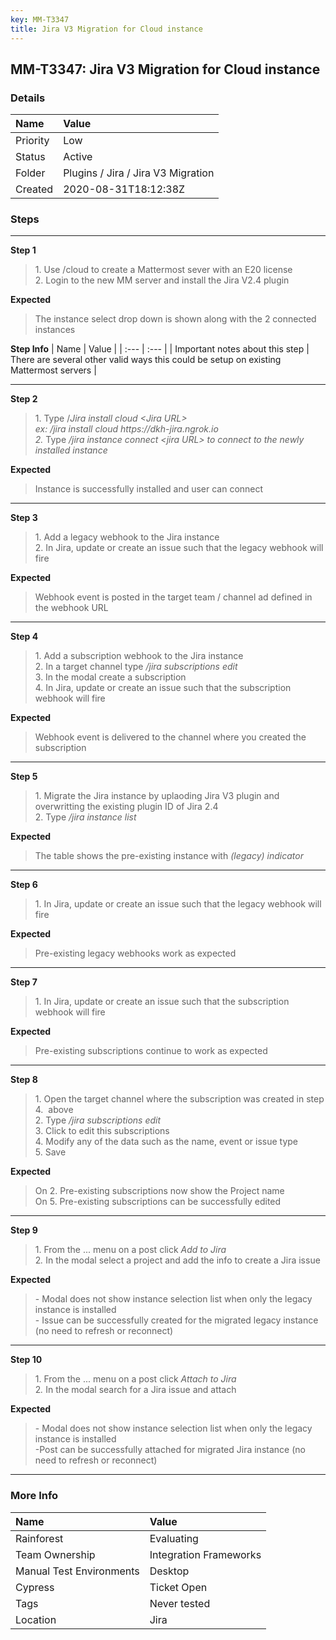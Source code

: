 ```yaml
---
key: MM-T3347
title: Jira V3 Migration for Cloud instance
---
```


## MM-T3347: Jira V3 Migration for Cloud instance

### Details

| Name     | Value                              |
| :------- | :--------------------------------- |
| Priority | Low                                |
| Status   | Active                             |
| Folder   | Plugins / Jira / Jira V3 Migration |
| Created  | 2020-08-31T18:12:38Z               |

### Steps

<hr/>

**Step 1**

> <article>1. Use /cloud to create a Mattermost sever with an E20 license<br>2. Login to the new MM server and install the Jira V2.4 plugin &nbsp;</article>

**Expected**

> <article>The instance select drop down is shown along with the 2 connected instances</article>

**Step Info**
| Name | Value |
| :--- | :--- |
| Important notes about this step | There are several other valid ways this could be setup on existing Mattermost servers |

<hr/>

**Step 2**

> <article>1. Type /<em>Jira install cloud &lt;Jira URL&gt;</em><br><em>ex: /jira install cloud https://dkh-jira.ngrok.io</em><br><em>2.&nbsp;</em>Type<em>&nbsp;/jira instance connect &lt;jira URL&gt; to connect to the newly installed instance</em></article>

**Expected**

> <article>Instance is successfully installed and user can connect</article>

<hr/>

**Step 3**

> <article>1. Add a legacy webhook to the Jira instance<br>2. In Jira, update or create an issue such that the legacy webhook will fire</article>

**Expected**

> <article>Webhook event is posted in the target team / channel ad defined in the webhook URL</article>

<hr/>

**Step 4**

> <article>1. Add a subscription webhook to the Jira instance<br>2. In a target channel type <em>/jira subscriptions edit</em><br>3. In the modal create a subscription<br>4. In Jira, update or create an issue such that the subscription webhook will fire</article>

**Expected**

> <article>Webhook event is delivered to the channel where you created the&nbsp; subscription</article>

<hr/>

**Step 5**

> <article>1. Migrate the Jira instance by uplaoding Jira V3 plugin and overwritting the existing plugin ID of Jira 2.4<br>2. Type <em>/jira instance list</em></article>

**Expected**

> <article>The table shows the pre-existing instance with <em>(legacy) indicator</em></article>

<hr/>

**Step 6**

> <article>1. In Jira, update or create an issue such that the legacy webhook will fire</article>

**Expected**

> <article>Pre-existing legacy webhooks work as expected</article>

<hr/>

**Step 7**

> <article>1. In Jira, update or create an issue such that the subscription webhook will fire</article>

**Expected**

> <article>Pre-existing subscriptions continue to work as expected</article>

<hr/>

**Step 8**

> <article>1. Open the target channel where the subscription was created in step 4.&nbsp; above&nbsp;<br>2. Type <em>/jira subscriptions edit</em><br>3. Click to edit this subscriptions<br>4. Modify any of the data such as the name, event or issue type<br>5. Save</article>

**Expected**

> <article>On 2. Pre-existing subscriptions now show the Project name<br>On 5. Pre-existing subscriptions can be successfully edited</article>

<hr/>

**Step 9**

> <article>1. From the ... menu on a post click <em>Add to Jira</em><br>2<em>. </em>In the modal select a project and add the info to create a Jira issue<em>&nbsp;</em>&nbsp;</article>

**Expected**

> <article>- Modal does not show instance selection list when only the legacy instance is installed<br>- Issue can be successfully created for the migrated legacy instance (no need to refresh or reconnect)</article>

<hr/>

**Step 10**

> <article>1. From the ... menu on a post click <em>Attach to Jira</em><br>2<em>.&nbsp;</em>In the modal search for a Jira issue<em>&nbsp;</em>and attach&nbsp;</article>

**Expected**

> <article>- Modal does not show instance selection list when only the legacy instance is installed<br>-Post can be successfully attached for migrated Jira instance (no need to refresh or reconnect)</article>

<hr/>

### More Info

| Name                     | Value                  |
| :----------------------- | :--------------------- |
| Rainforest               | Evaluating             |
| Team Ownership           | Integration Frameworks |
| Manual Test Environments | Desktop                |
| Cypress                  | Ticket Open            |
| Tags                     | Never tested           |
| Location                 | Jira                   |
